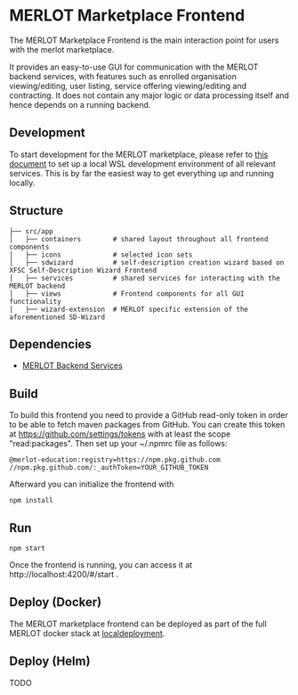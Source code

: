 # MERLOT Marketplace Frontend

The MERLOT Marketplace Frontend is the main interaction point for users with the merlot marketplace.

It provides an easy-to-use GUI for communication with the MERLOT backend services, with features such as enrolled organisation viewing/editing, user listing, service offering viewing/editing and contracting. It does not contain any major logic or data processing itself and hence depends on a running backend.

## Development

To start development for the MERLOT marketplace, please refer to [this document](https://github.com/merlot-education/.github/blob/main/Docs/DevEnv.md)
to set up a local WSL development environment of all relevant services.
This is by far the easiest way to get everything up and running locally.

## Structure


    ├── src/app
    │   ├── containers        # shared layout throughout all frontend components
    │   ├── icons             # selected icon sets
    │   ├── sdwizard          # self-description creation wizard based on XFSC Self-Description Wizard Frontend
    │   ├── services          # shared services for interacting with the MERLOT backend
    │   ├── views             # Frontend components for all GUI functionality 
    │   ├── wizard-extension  # MERLOT specific extension of the aforementioned SD-Wizard


## Dependencies
- [MERLOT Backend Services](https://github.com/merlot-education/localdeployment)

## Build

To build this frontend you need to provide a GitHub read-only token in order to be able to fetch maven packages from
GitHub. You can create this token at https://github.com/settings/tokens with at least the scope "read:packages".
Then set up your ~/.npmrc file as follows:

    @merlot-education:registry=https://npm.pkg.github.com
    //npm.pkg.github.com/:_authToken=YOUR_GITHUB_TOKEN

Afterward you can initialize the frontend with

    npm install

## Run

    npm start

Once the frontend is running, you can access it at http://localhost:4200/#/start .

## Deploy (Docker)

The MERLOT marketplace frontend can be deployed as part of the full MERLOT docker stack at
[localdeployment](https://github.com/merlot-education/localdeployment).

## Deploy (Helm)
TODO
